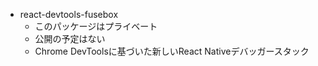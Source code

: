 - react-devtools-fusebox
  - このパッケージはプライベート
  - 公開の予定はない
  - Chrome DevToolsに基づいた新しいReact Nativeデバッガースタック